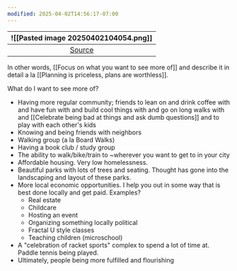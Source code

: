 ```yaml
---
modified: 2025-04-02T14:56:17-07:00
---
```


|              ![[Pasted image 20250402104054.png]]               |
| :-------------------------------------------------------------: |
| [Source](https://substack.com/@henrikkarlsson/note/c-105353126) |

In other words, [[Focus on what you want to see more of]] and describe it in detail a la [[Planning is priceless, plans are worthless]].
 
What do I want to see more of?
- Having more regular community; friends to lean on and drink coffee with and have fun with and build cool things with and go on long walks with and [[Celebrate being bad at things and ask dumb questions]] and to play with each other's kids
- Knowing and being friends with neighbors
- Walking group (a la Board Walks)
- Having a book club / study group
- The ability to walk/bike/train to ~wherever you want to get to in your city
- Affordable housing. Very low homelessness.
- Beautiful parks with lots of trees and seating. Thought has gone into the landscaping and layout of these parks.
- More local economic opportunities. I help you out in some way that is best done locally and get paid. Examples?
	- Real estate
	- Childcare
	- Hosting an event
	- Organizing something locally political
	- Fractal U style classes
	- Teaching children (microschool)
- A "celebration of racket sports" complex to spend a lot of time at. Paddle tennis being played.
- Ultimately, people being more fulfilled and flourishing